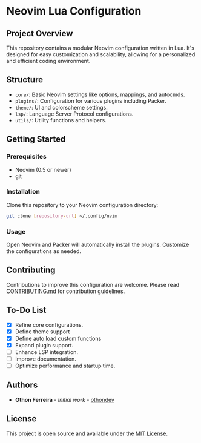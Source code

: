 
# Neovim Lua Configuration

## Project Overview

This repository contains a modular Neovim configuration written in Lua. It's designed for easy customization and scalability, allowing for a personalized and efficient coding environment.

## Structure

- `core/`: Basic Neovim settings like options, mappings, and autocmds.
- `plugins/`: Configuration for various plugins including Packer.
- `theme/`: UI and colorscheme settings.
- `lsp/`: Language Server Protocol configurations.
- `utils/`: Utility functions and helpers.

## Getting Started

### Prerequisites

- Neovim (0.5 or newer)
- git

### Installation

Clone this repository to your Neovim configuration directory:

```bash
git clone [repository-url] ~/.config/nvim
```

### Usage

Open Neovim and Packer will automatically install the plugins. Customize the configurations as needed.

## Contributing

Contributions to improve this configuration are welcome. Please read [CONTRIBUTING.md](#) for contribution guidelines.

## To-Do List

- [x] Refine core configurations.
- [x] Define theme support
- [x] Define auto load custom functions
- [x] Expand plugin support.
- [ ] Enhance LSP integration.
- [ ] Improve documentation.
- [ ] Optimize performance and startup time.

## Authors

* **Othon Ferreira** - *Initial work* - [othondev](#)

## License

This project is open source and available under the [MIT License](#).
